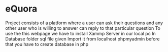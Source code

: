 # eQuora
 Project consists of a platform where a user can ask their  questions and any other user who is willing to answer can  reply to that particular question
To use the this webpage we have to install Xammp Server in our local pc 
In Database folder sql file given Import it from localhost phpmyadmin before that you have to create database in php

